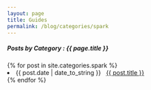 ```yaml
---
layout: page
title: Guides
permalink: /blog/categories/spark
---
```

 
<h5> Posts by Category : {{ page.title }} </h5>

<div class="card">
{% for post in site.categories.spark %}
 <li class="category-posts"><span>{{ post.date | date_to_string }}</span> &nbsp; <a href="{{ post.url }}">{{ post.title }}</a></li>
{% endfor %}
</div>